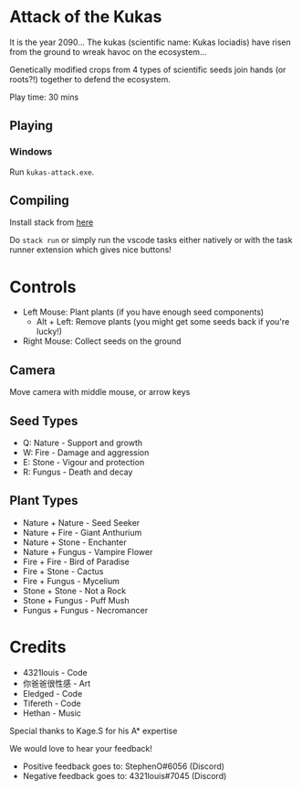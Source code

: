 # Attack of the Kukas

It is the year 2090... The kukas (scientific name: Kukas lociadis) have risen from the ground to wreak havoc on the ecosystem...

Genetically modified crops from 4 types of scientific seeds join hands (or roots?!) together to defend the ecosystem.

Play time: 30 mins

## Playing
### Windows
Run `kukas-attack.exe`.

## Compiling
Install stack from [here](https://docs.haskellstack.org/en/stable/install_and_upgrade/)

Do `stack run` or simply run the vscode tasks either natively or with the task runner extension which gives nice buttons!

# Controls
* Left Mouse: Plant plants (if you have enough seed components)
    * Alt + Left: Remove plants (you might get some seeds back if you're lucky!)
* Right Mouse: Collect seeds on the ground

## Camera
Move camera with middle mouse, or arrow keys

## Seed Types
* Q: Nature - Support and growth
* W: Fire - Damage and aggression
* E: Stone - Vigour and protection
* R: Fungus - Death and decay

## Plant Types
* Nature + Nature - Seed Seeker
* Nature + Fire - Giant Anthurium
* Nature + Stone - Enchanter
* Nature + Fungus - Vampire Flower
* Fire + Fire - Bird of Paradise
* Fire + Stone - Cactus
* Fire + Fungus - Mycelium
* Stone + Stone - Not a Rock
* Stone + Fungus - Puff Mush
* Fungus + Fungus - Necromancer


# Credits
* 4321louis - Code
* 你爸爸很性感 - Art
* Eledged - Code
* Tifereth - Code
* Hethan - Music

Special thanks to Kage.S for his A* expertise

We would love to hear your feedback!

* Positive feedback goes to: StephenO#6056 (Discord)
* Negative feedback goes to: 4321louis#7045 (Discord)